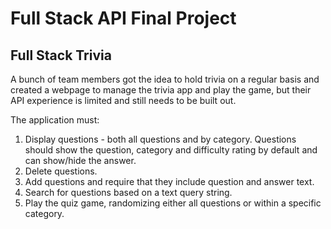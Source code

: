 # Full Stack API Final Project


## Full Stack Trivia

A bunch of team members got the idea to hold trivia on a regular basis and created a webpage to manage the trivia app and play the game, but their API experience is limited and still needs to be built out.

The application must:

1. Display questions - both all questions and by category. Questions should show the question, category and difficulty rating by default and can show/hide the answer.
2. Delete questions.
3. Add questions and require that they include question and answer text.
4. Search for questions based on a text query string.
5. Play the quiz game, randomizing either all questions or within a specific category.

